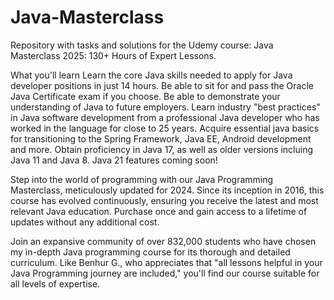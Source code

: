 # Java-Masterclass
Repository with tasks and solutions for the Udemy course: Java Masterclass 2025: 130+ Hours of Expert Lessons.

What you'll learn
Learn the core Java skills needed to apply for Java developer positions in just 14 hours.
Be able to sit for and pass the Oracle Java Certificate exam if you choose.
Be able to demonstrate your understanding of Java to future employers.
Learn industry "best practices" in Java software development from a professional Java developer who has worked in the language for close to 25 years.
Acquire essential java basics for transitioning to the Spring Framework, Java EE, Android development and more.
Obtain proficiency in Java 17, as well as older versions incluing Java 11 and Java 8.
Java 21 features coming soon!

Step into the world of programming with our Java Programming Masterclass, meticulously updated for 2024. Since its inception in 2016, this course has evolved continuously, ensuring you receive the latest and most relevant Java education. Purchase once and gain access to a lifetime of updates without any additional cost.

Join an expansive community of over 832,000 students who have chosen my in-depth Java programming course for its thorough and detailed curriculum. Like Benhur G., who appreciates that "all lessons helpful in your Java Programming journey are included," you'll find our course suitable for all levels of expertise.

